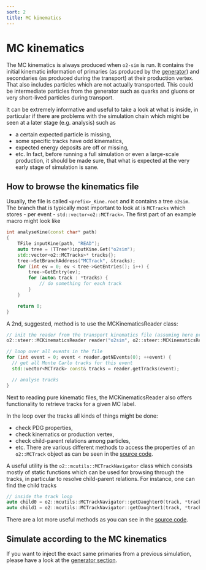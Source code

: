 ```yaml
---
sort: 2
title: MC kinematics
---
```


# MC kinematics

The MC kinematics is always produced when `o2-sim` is run. It contains the initial kinematic information of primaries (as produced by the [generator](../generators/)) and secondaries (as produced during the transport) at their production vertex. That also includes particles which are not actually transported.
This could be intermediate particles from the generator such as quarks and gluons or very short-lived particles during transport.

It can be extremely informative and useful to take a look at what is inside, in particular if there are problems with the simulation chain which might be seen at a later stage (e.g. analysis) such as
* a certain expected particle is missing,
* some specific tracks have odd kinematics,
* expected energy deposits are off or missing,
* etc.
In fact, before running a full simulation or even a large-scale production, it should be made sure, that what is expected at the very early stage of simulation is sane.

## How to browse the kinematics file

Usually, the file is called `<prefix>_Kine.root` and it contains a tree `o2sim`. The branch that is typically most important to look at is `MCTracks` which stores - per event - `std::vector<o2::MCTrack>`. The first part of an example macro might look like
```cpp
int analyseKine(const char* path)
{
    TFile inputKine(path, "READ");
    auto tree = (TTree*)inputKine.Get("o2sim");
    std::vector<o2::MCTracks>* tracks{};
    tree->SetBranchAddress("MCTrack", &tracks);
    for (int ev = 0; ev < tree->GetEntries(); i++) {
        tree->GetEntry(ev);
        for (auto& track : *tracks) {
            // do something for each track
        }
    }

    return 0;
}
```

A 2nd, suggested, method is to use the MCKinematicsReader class:
```c++
// init the reader from the transport kinematics file (assuming here prefix o2sim)
o2::steer::MCKinematicsReader reader("o2sim", o2::steer::MCKinematicsReader::Mode::kMCKine);

// loop over all events in the file
for (int event = 0; event < reader.getNEvents(0); ++event) {
  // get all Monte Carlo tracks for this event
  std::vector<MCTrack> const& tracks = reader.getTracks(event);

  // analyse tracks
}
```
Next to reading pure kinematic files, the MCKinematicsReader also offers functionality to retrieve tracks for a given MC label.

In the loop over the tracks all kinds of things might be done:
* check PDG properties,
* check kinematics or production vertex,
* check child-parent relations among particles,
* etc.
There are various different methods to access the properties of an `o2::MCTrack` object as can be seen in the [source code](https://github.com/AliceO2Group/AliceO2/blob/dev/DataFormats/simulation/include/SimulationDataFormat/MCTrack.h).

A useful utility is the `o2::mcutils::MCTrackNavigator` class which consists mostly of static functions which can be used for browsing through the tracks, in particular to resolve child-parent relations. For instance, one can find the child tracks
```cpp
// inside the track loop
auto child0 = o2::mcutils::MCTrackNavigator::getDaughter0(track, *tracks);
auto child1 = o2::mcutils::MCTrackNavigator::getDaughter1(track, *tracks);
```
There are a lot more useful methods as you can see in the [source code](https://github.com/AliceO2Group/AliceO2/blob/dev/DataFormats/simulation/include/SimulationDataFormat/MCUtils.h).


## Simulate according to the MC kinematics

If you want to inject the exact same primaries from a previous simulation, please have a look at the [generator section](../generators/generatorso2.md#extkino2).
